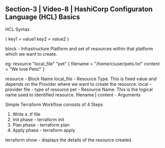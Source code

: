 Section-3 | Video-8 | HashiCorp Configuraton Language (HCL) Basics
-------------------------------------------------------------------

HCL Syntax

<block> <parameters>
{
	key1 = value1
	key2 = value2
}

block - Infrastructure Platform and set of resources within that platform which we want to create.

eg:
resource "local_file" "pet"
{
	filename = "/home/ciuser/pets.txt"
	content = "We love Pets!"
}

resource - Block Name
local_file - Resource Type. This is fixed value and depends on the Provider where we want to create the resource.
	local - provider
	file - type of resource
pet - Resource Name. This is the logical name used to identified resource.
filename | content - Arguments

Simple Terraform Workflow consists of 4 Steps
1. Write a .tf file
2. Init phase - terraform init
3. Plan phase - terraform plan
4. Apply phase - terraform apply


terraform show - displays the details of the resource created.